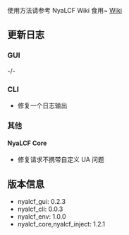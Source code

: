 使用方法请参考 NyaLCF Wiki 食用~ [Wiki](https://docs-nyalcf.1l1.icu)

## 更新日志

### GUI

-/-

### CLI

- 修复一个日志输出

### 其他

#### NyaLCF Core

- 修复请求不携带自定义 UA 问题

## 版本信息

- nyalcf_gui: 0.2.3
- nyalcf_cli: 0.0.3
- nyalcf_env: 1.0.0
- nyalcf_core,nyalcf_inject: 1.2.1

<!-- Some change log here -->
